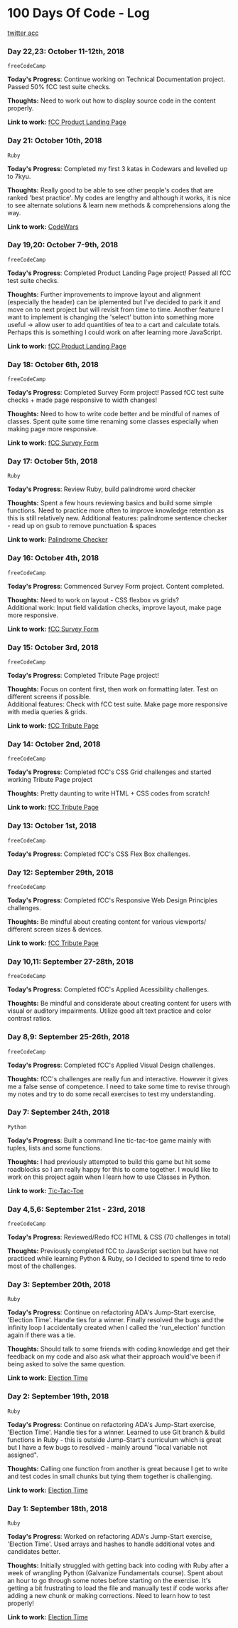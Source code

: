 # 100 Days Of Code - Log
[twitter acc](https://twitter.com/adriennemclim)

### Day 22,23: October 11-12th, 2018
`freeCodeCamp`

**Today's Progress**: Continue working on Technical Documentation project. Passed 50% fCC test suite checks.

**Thoughts:**
Need to work out how to display source code in the content properly.


**Link to work:** [fCC Product Landing Page](https://codepen.io/adriennelim/full/OBbRaj/)

### Day 21: October 10th, 2018
`Ruby`

**Today's Progress**: Completed my first 3  katas in Codewars and levelled up to 7kyu.

**Thoughts:**
Really good to be able to see other people's codes that are ranked 'best practice'. My codes are lengthy and although it works, it is nice to see alternate solutions & learn new methods & comprehensions along the way.

**Link to work:** [CodeWars](https://www.codewars.com/users/adriennelim)

### Day 19,20: October 7-9th, 2018
`freeCodeCamp`

**Today's Progress**: Completed Product Landing Page project! Passed all fCC test suite checks.

**Thoughts:**
Further improvements to improve layout and alignment (especially the header) can be iplemented but I've decided to park it and move on to next project but will revisit from time to time. Another feature I want to implement is changing the 'select' button into something more useful -> allow user to add quantities of tea to a cart and calculate totals. Perhaps this is something I could work on after learning more JavaScript.

**Link to work:** [fCC Product Landing Page](https://codepen.io/adriennelim/full/OBbRaj/)

### Day 18: October 6th, 2018
`freeCodeCamp`

**Today's Progress**: Completed Survey Form project! Passed fCC test suite checks + made page responsive to width changes!

**Thoughts:**
Need to how to write code better and be mindful of names of classes. Spent quite some time renaming some classes especially when making page more responsive.

**Link to work:** [fCC Survey Form](https://codepen.io/adriennelim/full/VEjaMB/)


### Day 17: October 5th, 2018
`Ruby`

**Today's Progress**: Review Ruby, build palindrome word checker

**Thoughts:**
Spent a few hours reviewing basics and build some simple functions. Need to practice more often to improve knowledge retention as this is still relatively new.
Additional features: palindrome sentence checker - read up on gsub to remove punctuation & spaces

**Link to work:** [Palindrome Checker](https://github.com/adriennelim/jump-start/blob/master/exercise/palindrome.rb)


### Day 16: October 4th, 2018
`freeCodeCamp`

**Today's Progress**: Commenced Survey Form project. Content completed.

**Thoughts:**
Need to work on layout - CSS flexbox vs grids? <br>
Additional work: Input field validation checks, improve layout, make page more responsive.

**Link to work:** [fCC Survey Form](https://codepen.io/adriennelim/full/VEjaMB/)


### Day 15: October 3rd, 2018
`freeCodeCamp`

**Today's Progress**: Completed Tribute Page project!

**Thoughts:**
Focus on content first, then work on formatting later. Test on different screens if possible.<br>
Additional features: Check with fCC test suite. Make page more responsive with media queries & grids.

**Link to work:** [fCC Tribute Page](https://codepen.io/adriennelim/full/PyZpXL/)


### Day 14: October 2nd, 2018
`freeCodeCamp`

**Today's Progress**: Completed fCC's CSS Grid challenges and started working Tribute Page project

**Thoughts:**
Pretty daunting to write HTML + CSS codes from scratch!

**Link to work:** [fCC Tribute Page](https://codepen.io/adriennelim/pen/PyZpXL/)


### Day 13: October 1st, 2018
`freeCodeCamp`

**Today's Progress**: Completed fCC's CSS Flex Box challenges.


### Day 12: September 29th, 2018
`freeCodeCamp`

**Today's Progress**: Completed fCC's Responsive Web Design Principles challenges.

**Thoughts:**
Be mindful about creating content for various viewports/ different screen sizes & devices.


**Link to work:** [fCC Tribute Page](https://codepen.io/adriennelim/pen/PyZpXL/)


### Day 10,11: September 27-28th, 2018
`freeCodeCamp`

**Today's Progress**: Completed fCC's Applied Acessibility challenges.

**Thoughts:**
Be mindful and considerate about creating content for users with visual or auditory impairments. Utilize good alt text practice and color contrast ratios.


### Day 8,9: September 25-26th, 2018
`freeCodeCamp`

**Today's Progress**: Completed fCC's Applied Visual Design challenges.

**Thoughts:**
fCC's challenges are really fun and interactive. However it gives me a false sense of competence. I need to take some time to revise through my notes and try to do some recall exercises to test my understanding.


### Day 7: September 24th, 2018
`Python`

**Today's Progress**: Built a command line tic-tac-toe game mainly with tuples, lists and some functions.

**Thoughts:**
I had previously attempted to build this game but hit some roadblocks so I am really happy for this to come together. I would like to work on this project again when I learn how to use Classes in Python.

**Link to work:** [Tic-Tac-Toe](https://github.com/adriennelim/100-days-of-code/blob/master/projects/TicTacToe.py)


### Day 4,5,6: September 21st - 23rd, 2018
`freeCodeCamp`

**Today's Progress**:
Reviewed/Redo fCC HTML & CSS (70 challenges in total)

**Thoughts:**
Previously completed fCC to JavaScript section but have not practiced while learning Python & Ruby, so I decided to spend time to redo most of the challenges.


### Day 3: September 20th, 2018
`Ruby`

**Today's Progress**: Continue on refactoring ADA's Jump-Start exercise, 'Election Time'. Handle ties for a winner.
Finally resolved the bugs and the infinity loop I accidentally created when I called the 'run_election' function again if there was a tie.

**Thoughts:**
Should talk to some friends with coding knowledge and get their feedback on my code and also ask what their approach would've been if being asked to solve the same question.

**Link to work:** [Election Time](https://github.com/adriennelim/jump-start/blob/master/exercise/election_time_enhanced.rb)


### Day 2: September 19th, 2018
`Ruby`

**Today's Progress**: Continue on refactoring ADA's Jump-Start exercise, 'Election Time'. Handle ties for a winner.
Learned to use Git branch & build functions in Ruby - this is outside Jump-Start's curriculum which is great but I have a few bugs to resolved - mainly around "local variable not assigned".

**Thoughts:**
Calling one function from another is great because I get to write and test codes in small chunks but tying them together is challenging.

**Link to work:** [Election Time](https://github.com/adriennelim/jump-start/blob/master/exercise/election_time_enhanced.rb)


### Day 1: September 18th, 2018
`Ruby`

**Today's Progress**: Worked on refactoring ADA's Jump-Start exercise, 'Election Time'. Used arrays and hashes to handle additional votes and candidates better.

**Thoughts:** Initially struggled with getting back into coding with Ruby after a week of wrangling Python (Galvanize Fundamentals course).  Spent about an hour to go through some notes before starting on the exercise. It's getting a bit frustrating to load the file and manually test if code works after adding a new chunk or making corrections. Need to learn how to test properly!

**Link to work:** [Election Time](https://github.com/adriennelim/jump-start/blob/master/exercise/election_time_enhanced.rb)
